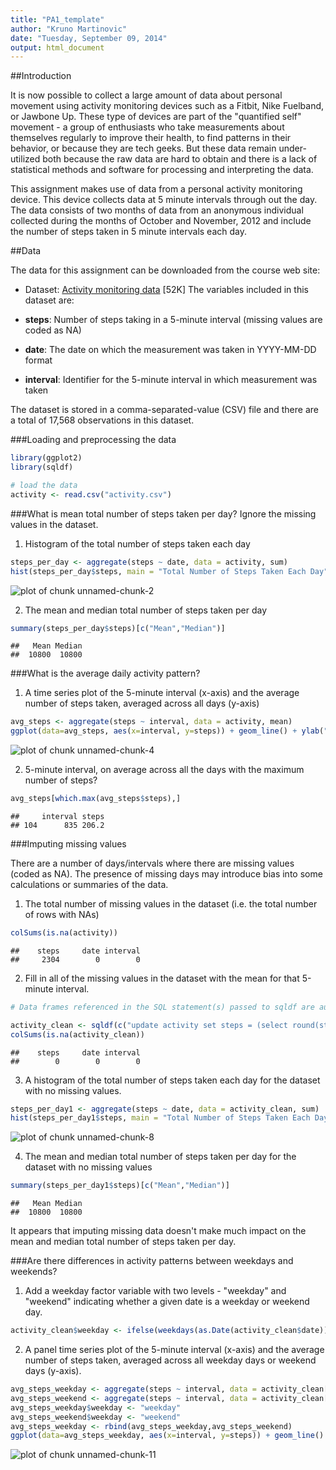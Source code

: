 ```yaml
---
title: "PA1_template"
author: "Kruno Martinovic"
date: "Tuesday, September 09, 2014"
output: html_document
---
```


##Introduction

It is now possible to collect a large amount of data about personal movement using activity monitoring devices such as a Fitbit, Nike Fuelband, or Jawbone Up. These type of devices are part of the "quantified self" movement - a group of enthusiasts who take measurements about themselves regularly to improve their health, to find patterns in their behavior, or because they are tech geeks. But these data remain under-utilized both because the raw data are hard to obtain and there is a lack of statistical methods and software for processing and interpreting the data.

This assignment makes use of data from a personal activity monitoring device. This device collects data at 5 minute intervals through out the day. The data consists of two months of data from an anonymous individual collected during the months of October and November, 2012 and include the number of steps taken in 5 minute intervals each day.

##Data

The data for this assignment can be downloaded from the course web site:

* Dataset: [Activity monitoring data](https://d396qusza40orc.cloudfront.net/repdata%2Fdata%2Factivity.zip) [52K]
The variables included in this dataset are:

* __steps__: Number of steps taking in a 5-minute interval (missing values are coded as NA)

* __date__: The date on which the measurement was taken in YYYY-MM-DD format

* __interval__: Identifier for the 5-minute interval in which measurement was taken

The dataset is stored in a comma-separated-value (CSV) file and there are a total of 17,568 observations in this dataset.  


###Loading and preprocessing the data


```r
library(ggplot2)
library(sqldf)

# load the data
activity <- read.csv("activity.csv")
```


###What is mean total number of steps taken per day?
Ignore the missing values in the dataset.

1. Histogram of the total number of steps taken each day

```r
steps_per_day <- aggregate(steps ~ date, data = activity, sum)
hist(steps_per_day$steps, main = "Total Number of Steps Taken Each Day", xlab = "Total Steps per Day", col = "blue")
```

![plot of chunk unnamed-chunk-2](figure/unnamed-chunk-2.png) 

2. The mean and median total number of steps taken per day

```r
summary(steps_per_day$steps)[c("Mean","Median")]
```

```
##   Mean Median 
##  10800  10800
```


###What is the average daily activity pattern?

1. A time series plot of the 5-minute interval (x-axis) and the average number of steps taken, averaged across all days (y-axis)


```r
avg_steps <- aggregate(steps ~ interval, data = activity, mean)
ggplot(data=avg_steps, aes(x=interval, y=steps)) + geom_line() + ylab("Number of Steps")
```

![plot of chunk unnamed-chunk-4](figure/unnamed-chunk-4.png) 

2. 5-minute interval, on average across all the days with the maximum number of steps?

```r
avg_steps[which.max(avg_steps$steps),]
```

```
##     interval steps
## 104      835 206.2
```


###Imputing missing values

There are a number of days/intervals where there are missing values (coded as NA). The presence of missing days may introduce bias into some calculations or summaries of the data.

1. The total number of missing values in the dataset (i.e. the total number of rows with NAs)

```r
colSums(is.na(activity))
```

```
##    steps     date interval 
##     2304        0        0
```

2. Fill in all of the missing values in the dataset with the mean for that 5-minute interval.

```r
# Data frames referenced in the SQL statement(s) passed to sqldf are automatically imported to SQLite, however sqldf does not automatically export anything for safety reasons. Thus when you update a table using sqldf it must be explicitly returned.

activity_clean <- sqldf(c("update activity set steps = (select round(steps) from avg_steps b where b.interval = activity.interval) where steps is null", "select * from main.activity"))
colSums(is.na(activity_clean))
```

```
##    steps     date interval 
##        0        0        0
```

3. A histogram of the total number of steps taken each day for the dataset with no missing values. 

```r
steps_per_day1 <- aggregate(steps ~ date, data = activity_clean, sum)
hist(steps_per_day1$steps, main = "Total Number of Steps Taken Each Day", xlab = "Total Steps per Day", col = "blue")
```

![plot of chunk unnamed-chunk-8](figure/unnamed-chunk-8.png) 

4. The mean and median total number of steps taken per day for the dataset with no missing values

```r
summary(steps_per_day1$steps)[c("Mean","Median")]
```

```
##   Mean Median 
##  10800  10800
```

It appears that imputing missing data doesn't make much impact on the mean and median total number of steps taken per day.  


###Are there differences in activity patterns between weekdays and weekends?

1. Add a weekday factor variable with two levels - "weekday" and "weekend" indicating whether a given date is a weekday or weekend day.

```r
activity_clean$weekday <- ifelse(weekdays(as.Date(activity_clean$date)) %in% c("Saturday","Sunday"),"weekend", "weekday")
```
2. A panel time series plot of the 5-minute interval (x-axis) and the average number of steps taken, averaged across all weekday days or weekend days (y-axis). 

```r
avg_steps_weekday <- aggregate(steps ~ interval, data = activity_clean[activity_clean$weekday == "weekday",], mean)
avg_steps_weekend <- aggregate(steps ~ interval, data = activity_clean[activity_clean$weekday == "weekend",], mean)
avg_steps_weekday$weekday <- "weekday"
avg_steps_weekend$weekday <- "weekend"
avg_steps_weekday <- rbind(avg_steps_weekday,avg_steps_weekend)
ggplot(data=avg_steps_weekday, aes(x=interval, y=steps)) + geom_line() + ylab("Number of Steps") + facet_wrap(~weekday, nrow=2)
```

![plot of chunk unnamed-chunk-11](figure/unnamed-chunk-11.png) 
